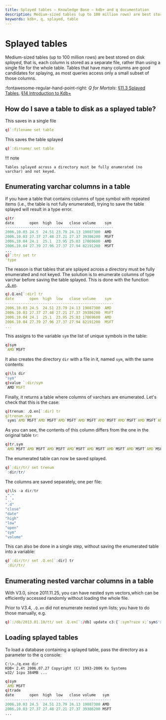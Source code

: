 ```yaml
---
title: Splayed tables – Knowledge Base – kdb+ and q documentation
description: Medium-sized tables (up to 100 million rows) are best stored on disk splayed, that is, each column is stored as a separate file, rather than using a single file for the whole table. Tables that have many columns are good candidates for splaying, as most queries access only a small subset of those columns.
keywords: kdb+, q, splayed, table
---
```

# Splayed tables



Medium-sized tables (up to 100 million rows) are best stored on disk _splayed_, that is, each column is stored as a separate file, rather than using a single file for the whole table. Tables that have many columns are good candidates for splaying, as most queries access only a small subset of those columns.

:fontawesome-regular-hand-point-right: 
_Q for Mortals_: [§11.3 Splayed Tables](/q4m3/11_IO/#113-splayed-tables), 
[§14 Introduction to Kdb+](/q4m3/14_Introduction_to_Kdb+/)


## How do I save a table to disk as a splayed table?

This saves in a single file

```q
q)`:filename set table
```

This saves the table splayed

```q
q)`:dirname/ set table
```

!!! note

    Tables splayed across a directory must be fully enumerated (no varchar) and not keyed.


## Enumerating varchar columns in a table

If you have a table that contains columns of type symbol with repeated items (i.e., the table is not fully enumerated), trying to save the table splayed will result in a type error.

```q
q)tr
date       open  high  low   close volume    sym
-------------------------------------------------
2006.10.03 24.5  24.51 23.79 24.13 19087300  AMD
2006.10.03 27.37 27.48 27.21 27.37 39386200  MSFT
2006.10.04 24.1  25.1  23.95 25.03 17869600  AMD
2006.10.04 27.39 27.96 27.37 27.94 82191200  MSFT
...
q)`:tr/ set tr
'type
```

The reason is that tables that are splayed across a directory must be fully enumerated and not keyed. The solution is to enumerate columns of type varchar before saving the table splayed. This is done with the function [`.Q.en`](../ref/dotq.md#qen-enumerate-varchar-cols).

```q
q).Q.en[`:dir] tr
date       open  high  low   close volume    sym
-------------------------------------------------
2006.10.03 24.5  24.51 23.79 24.13 19087300  AMD
2006.10.03 27.37 27.48 27.21 27.37 39386200  MSFT
2006.10.04 24.1  25.1  23.95 25.03 17869600  AMD
2006.10.04 27.39 27.96 27.37 27.94 82191200  MSFT
...
```

This assigns to the variable `sym` the list of unique symbols in the table:

```q
q)sym
`AMD`MSFT
```

It also creates the directory `dir` with a file in it, named `sym`, with the same contents:

```q
q)\ls dir
"sym"
q)value `:dir/sym
`AMD`MSFT
```

Finally, it returns a table where columns of varchars are enumerated. Let's check that this is the case:

```q
q)trenum: .Q.en[`:dir] tr
q)trenum.sym
`sym$`AMD`MSFT`AMD`MSFT`AMD`MSFT`AMD`MSFT`AMD`MSFT`AMD`MSFT`AMD`MSFT`AMD`MSFT
```

As you can see, the contents of this column differs from the one in the original table `tr`:

```q
q)tr.sym
`AMD`MSFT`AMD`MSFT`AMD`MSFT`AMD`MSFT`AMD`MSFT`AMD`MSFT`AMD`MSFT`AMD`MSFT
```

The enumerated table can now be saved splayed.

```q
q)`:dir/tr/ set trenum
`:dir/tr/
```

The columns are saved separately, one per file:

```q
q)\ls -a dir/tr
,"."
".."
".d"
"close"
"date"
"high"
"low"
"open"
"sym"
"volume"
```

This can also be done in a single step, without saving the enumerated table into a variable:

```q
q)`:dir/tr/ set .Q.en[`:dir] tr
`:dir/tr/
```


## Enumerating nested varchar columns in a table

With V3.0, since 2011.11.25, you can have nested sym vectors,which can be efficiently accessed randomly without loading the whole file.

Prior to V3.4, `.Q.en` did not enumerate nested sym lists; you have to do those manually, e.g.

```q
q)`:/db/2013.01.10/tt/ set .Q.en[`:/db] update c3:{`:sym?raze x;`sym$'x}c3 from t
```


## Loading splayed tables

To load a database containing a splayed table, pass the directory as a parameter to the q console:

```dos
C:\>./q.exe dir
KDB+ 2.4t 2006.07.27 Copyright (C) 1993-2006 Kx Systems
w32/ 1cpu 384MB ...
```
```q
q)sym
`AMD`MSFT
q)trade
date       open  high  low   close volume   sym
------------------------------------------------
2006.10.03 24.5  24.51 23.79 24.13 19087300 AMD
2006.10.03 27.37 27.48 27.21 27.37 39386200 MSFT
...
```


